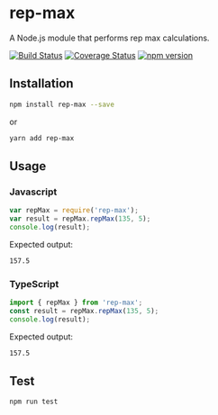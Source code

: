 # rep-max
A Node.js module that performs rep max calculations.

[![Build Status](https://travis-ci.org/danielsmith4483/rep-max.svg?branch=master)](https://travis-ci.org/danielsmith4483/rep-max) [![Coverage Status](https://coveralls.io/repos/github/danielsmith4483/rep-max/badge.svg?branch=master)](https://coveralls.io/github/danielsmith4483/rep-max?branch=master) 
[![npm version](https://badge.fury.io/js/rep-max.svg)](https://badge.fury.io/js/rep-max)


## Installation
```sh
npm install rep-max --save
```

or

```sh
yarn add rep-max
```

## Usage

### Javascript

```javascript
var repMax = require('rep-max');
var result = repMax.repMax(135, 5);
console.log(result);
```

Expected output:
```sh
157.5
```

### TypeScript

```typescript
import { repMax } from 'rep-max';
const result = repMax.repMax(135, 5);
console.log(result);
```

Expected output:
```sh
157.5
```

## Test
```sh
npm run test
```